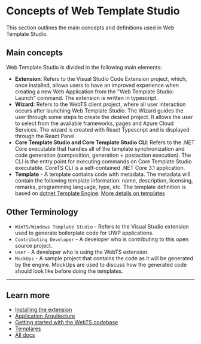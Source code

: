 # Concepts of Web Template Studio

This section outlines the main concepts and definitions used in Web Template Studio.

## Main concepts

Web Template Studio is divided in the following main elements:

- **Extension**: Refers to the Visual Studio Code Extension project, which, once installed, allows users to have an improved experience when creating a new Web Application from the "Web Template Studio: Launch" command. The extension is written in typescript.
- **Wizard**: Refers to the WebTS client project, where all user interaction occurs after launching Web Template Studio. The Wizard guides the user through some steps to create the desired project. It allows the user to select from the available frameworks, pages and Azure Cloud Services. The wizard is created with React Typescript and is displayed through the React Panel.
- **Core Template Studio and Core Template Studio CLI**: Refers to the .NET Core executable that handles all of the template synchronization and code generation (composition, generation + postaction execution). The CLI is the entry point for executing commands on Core Template Studio executable. CoreTS CLI is a self-contained .NET Core 3.1 application.
- **Template** - A template contains code with metadata. The metadata will contain the following template information: name, description, licensing, remarks, programming language, type, etc. The template definition is based on [dotnet Template Engine](https://github.com/dotnet/templating). [More details on templates](/contributing/templates.md)

## Other Terminology

- `WinTS/Windows Template Studio` - Refers to the Visual Studio extension used to generate boilerplate code for UWP applications.
- `Contributing Developer` - A developer who is contributing to this open source project.
- `User` - A developer who is using the WebTS extension.
- `MockUps` - A sample project that contains the code as it will be generated by the engine. MockUps are used to discuss how the generated code should look like before doing the templates.

---

## Learn more

- [Installing the extension](./install.md)
- [Application Arquitecture](./contributing/application-architecture.md)
- [Getting started with the WebTS codebase](./contributing/getting-started-developers.md)
- [Templares](./contributing/templates.md)
- [All docs](./readme.md)
